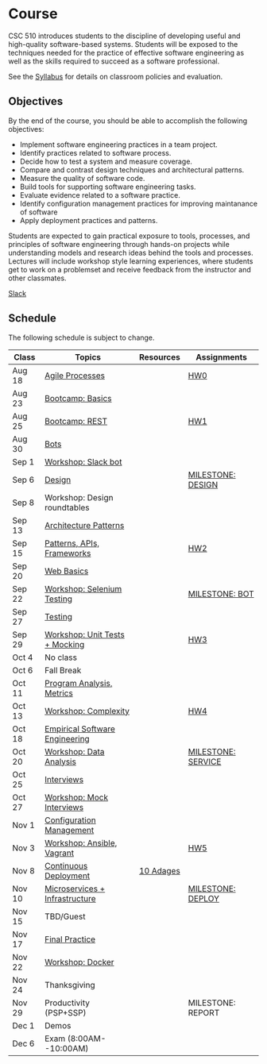 # Course

CSC 510 introduces students to the discipline of developing useful and high-quality software-based systems. Students will be exposed to the techniques needed for the practice of effective software engineering as well as the skills required to succeed as a software professional. 

See the [Syllabus](https://github.com/CSC-510/Course/blob/master/Syllabus.md) for details on classroom policies and evaluation.

## Objectives

By the end of the course, you should be able to accomplish the following objectives:

* Implement software engineering practices in a team project.
* Identify practices related to software process.
* Decide how to test a system and measure coverage.
* Compare and contrast design techniques and architectural patterns.
* Measure the quality of software code.
* Build tools for supporting software engineering tasks.
* Evaluate evidence related to a software practice.
* Identify configuration management practices for improving maintanance of software
* Apply deployment practices and patterns.

Students are expected to gain practical exposure to tools, processes, and principles of software engineering through hands-on projects while understanding models and research ideas behind the tools and processes.  Lectures will include workshop style learning experiences, where students get to work on a problemset and receive feedback from the instructor and other classmates.

[Slack](http://csc510-fall16.slack.com)

## Schedule

The following schedule is subject to change.

| Class    | Topics                           |  Resources | Assignments       |
|----------|----------------------------------|------------| ----------------  |
| Aug 18   | [Agile Processes](http://tiny.cc/AgileProcesses)|            | [HW0](https://github.com/CSC-510/Course/blob/master/HW/HW0.md) |
| Aug 23   | [Bootcamp: Basics](https://github.com/REU-SOS/EngineeringBasics)  |            |                   |
| Aug 25   | [Bootcamp: REST](https://github.com/CSC-510/REST-SELENIUM) | |[HW1](https://github.com/CSC-510/Course/blob/master/HW/HW1.md)                |
| Aug 30   | [Bots](https://docs.google.com/presentation/d/1JClXhqNX8ufzmxoDpVPCLRDlqu4tUkvbJgwYICw70kM/edit)                             |            |                   |
| Sep  1   | [Workshop: Slack bot](https://github.com/CSC-510/SlackBot)              |            |                   |
| Sep  6   | [Design](https://docs.google.com/presentation/d/1FCjm3WC7_1v0GcSSKIO_kedgEQinSNctF5Jzi8B_AnQ/edit#slide=id.p)                           |            | [MILESTONE: DESIGN](https://github.com/CSC-510/Course/blob/master/Project/DESIGN.md) |
| Sep  8   | Workshop: Design roundtables     |            |                   |
| Sep 13   | [Architecture Patterns](https://docs.google.com/presentation/d/1D0aPLORphqV4afYeoRnMP-EflsNPhn6X_U-rPe-eZwM/edit#slide=id.g135f76a147_2_14)                    |            |                   |
| Sep 15   | [Patterns, APIs, Frameworks](https://docs.google.com/presentation/d/1tWY1HG8NQT568LxDGo6nDw2HHlRh_F2oaB-pD4UYh7E/edit#slide=id.p)       |            | [HW2](https://github.com/CSC-510/Course/blob/master/HW/HW2.md)               |
| Sep 20   | [Web Basics](https://docs.google.com/presentation/d/1fVB_Yao_FB3RUbQlqyQeLnILmzwKpHnG4cA9Tv6K330/edit#slide=id.g172d8d50d2_0_137)                       |            |                   |
| Sep 22   | [Workshop: Selenium Testing](https://github.com/CSC-510/REST-SELENIUM/blob/master/README.md#data-collection)       |            | [MILESTONE: BOT](https://github.com/CSC-510/Course/blob/master/Project/BOT.md)    |
| Sep 27   | [Testing](https://docs.google.com/presentation/d/1TzanyFc0eJB50BRDFmX72PDkSkWzEuFSpyZN6MYL0ZE/edit#slide=id.g136d0b57a3_0_51)                          |            |                   |
| Sep 29   | [Workshop: Unit Tests + Mocking](https://github.com/CSC-510/Mocking)   |            | [HW3](https://github.com/CSC-510/Course/blob/master/HW/HW3.md)               |
| Oct  4   | No class                         |            |                   |
| Oct  6   | Fall Break                       |            |                   |
| Oct 11   | [Program Analysis, Metrics](https://docs.google.com/presentation/d/1JN4v_bkCXhG3S4kOULFETgiwyAmq0b_ZJ8cxcPyte2Y/edit#slide=id.p)        |            |                   |
| Oct 13   | [Workshop: Complexity](https://github.com/CSC-510/Complexity)             |            | [HW4](https://github.com/CSC-510/Course/blob/master/HW/HW4.md)               |
| Oct 18   | [Empirical Software Engineering](https://computinged.wordpress.com/2010/11/27/there-is-no-first-in-cs1/)   |            |                   |
| Oct 20   | [Workshop: Data Analysis](https://github.com/CSC-510/Course/blob/master/DataWorkshop.md)          |            |[MILESTONE: SERVICE](https://github.com/CSC-510/Course/blob/master/Project/SERVICE.md) |            
| Oct 25   | [Interviews](https://github.com/CSC-510/Course/blob/master/Materials/techinterviews_csc510.pdf)                       |            |                   |
| Oct 27   | [Workshop: Mock Interviews](https://github.com/CSC-510/Course/blob/master/Interviews.md)        |            |                   |
| Nov  1   | [Configuration Management](https://docs.google.com/presentation/d/1W7z37igOpAIjCTDLPaCvVmGtRRSweGOwLKWS6KycGTs/edit#slide=id.p)         |            |                   |
| Nov  3   | [Workshop: Ansible, Vagrant](https://github.com/CSC-510/Course/blob/master/Materials/CM.md)       |            | [HW5](https://github.com/CSC-510/Course/blob/master/HW/HW5.md)               |
| Nov  8   | [Continuous Deployment](https://docs.google.com/presentation/d/1hSdoi5pVIBUgISOuPTCx7a_Z4ZrGTHN0ofrMeVcRgSk/edit#slide=id.g13a5922147_0_143)            | [10 Adages](https://github.com/CSC-DevOps/Course/blob/master/Readings/AdagesI.pdf)           |                   |
| Nov 10   | [Microservices + Infrastructure](https://docs.google.com/presentation/d/16q-byGBaz6Gtgf7dsnVPWmkoAW6w3LtmeEThVGNpv1Q/edit#slide=id.p)   |            | [MILESTONE: DEPLOY](https://github.com/CSC-510/Course/blob/master/Project/DEPLOY.md) |
| Nov 15   | TBD/Guest                        |            |                   |
| Nov 17   | [Final Practice](https://github.com/CSC-510/Course/blob/master/FinalReview.md)                        |            |                   |
| Nov 22   | [Workshop: Docker](https://github.com/CSC-510/Course/blob/master/Materials/Docker.md)                 |            |                   |
| Nov 24   | Thanksgiving                     |            |                   |
| Nov 29   | Productivity (PSP+SSP)           |            | MILESTONE: REPORT |
| Dec  1   | Demos                            |            |                   |
| Dec  6   | Exam (8:00AM--10:00AM)           |            |                   |
